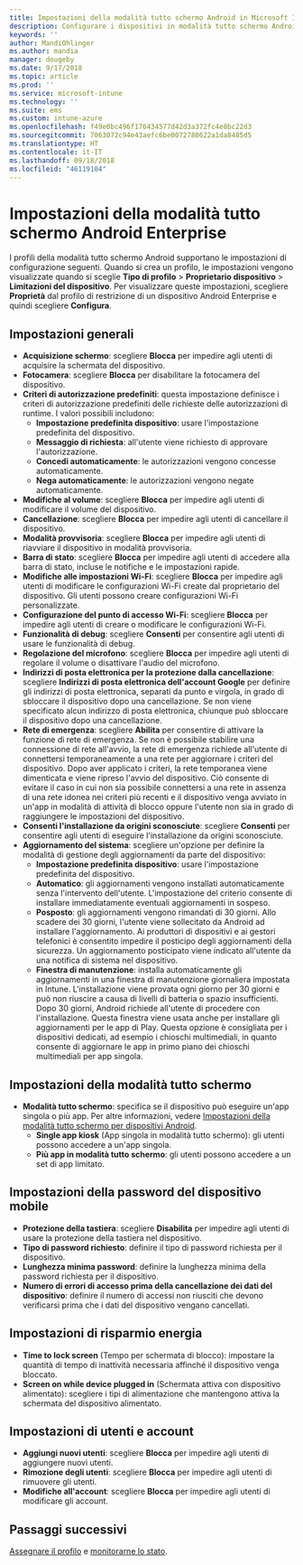 ```yaml
---
title: Impostazioni della modalità tutto schermo Android in Microsoft Intune - Azure | Microsoft Docs
description: Configurare i dispositivi in modalità tutto schermo Android Enterprise.
keywords: ''
author: MandiOhlinger
ms.author: mandia
manager: dougeby
ms.date: 9/17/2018
ms.topic: article
ms.prod: ''
ms.service: microsoft-intune
ms.technology: ''
ms.suite: ems
ms.custom: intune-azure
ms.openlocfilehash: f49e0bc496f176434577d42d3a372fc4e8bc22d3
ms.sourcegitcommit: 7063072c94e43aefc6be0072780622a1da8485d5
ms.translationtype: HT
ms.contentlocale: it-IT
ms.lasthandoff: 09/18/2018
ms.locfileid: "46119104"
---
```

# <a name="android-enterprise-kiosk-settings-in-intune"></a>Impostazioni della modalità tutto schermo Android Enterprise

I profili della modalità tutto schermo Android supportano le impostazioni di configurazione seguenti. Quando si crea un profilo, le impostazioni vengono visualizzate quando si sceglie **Tipo di profilo** > **Proprietario dispositivo** > **Limitazioni del dispositivo**. Per visualizzare queste impostazioni, scegliere **Proprietà** dal profilo di restrizione di un dispositivo Android Enterprise e quindi scegliere **Configura**.

## <a name="general-settings"></a>Impostazioni generali

- **Acquisizione schermo**: scegliere **Blocca** per impedire agli utenti di acquisire la schermata del dispositivo.
- **Fotocamera**: scegliere **Blocca** per disabilitare la fotocamera del dispositivo.
- **Criteri di autorizzazione predefiniti**: questa impostazione definisce i criteri di autorizzazione predefiniti delle richieste delle autorizzazioni di runtime. I valori possibili includono:
    - **Impostazione predefinita dispositivo**: usare l'impostazione predefinita del dispositivo.
    - **Messaggio di richiesta**: all'utente viene richiesto di approvare l'autorizzazione.
    - **Concedi automaticamente**: le autorizzazioni vengono concesse automaticamente.
    - **Nega automaticamente**: le autorizzazioni vengono negate automaticamente.
- **Modifiche al volume**: scegliere **Blocca** per impedire agli utenti di modificare il volume del dispositivo.
- **Cancellazione**: scegliere **Blocca** per impedire agli utenti di cancellare il dispositivo.
- **Modalità provvisoria**: scegliere **Blocca** per impedire agli utenti di riavviare il dispositivo in modalità provvisoria.
- **Barra di stato**: scegliere **Blocca** per impedire agli utenti di accedere alla barra di stato, incluse le notifiche e le impostazioni rapide.
- **Modifiche alle impostazioni Wi-Fi**: scegliere **Blocca** per impedire agli utenti di modificare le configurazioni Wi-Fi create dal proprietario del dispositivo. Gli utenti possono creare configurazioni Wi-Fi personalizzate.
- **Configurazione del punto di accesso Wi-Fi**: scegliere **Blocca** per impedire agli utenti di creare o modificare le configurazioni Wi-Fi.
- **Funzionalità di debug**: scegliere **Consenti** per consentire agli utenti di usare le funzionalità di debug.
- **Regolazione del microfono**: scegliere **Blocca** per impedire agli utenti di regolare il volume o disattivare l'audio del microfono.
- **Indirizzi di posta elettronica per la protezione dalla cancellazione**: scegliere **Indirizzi di posta elettronica dell'account Google** per definire gli indirizzi di posta elettronica, separati da punto e virgola, in grado di sbloccare il dispositivo dopo una cancellazione. Se non viene specificato alcun indirizzo di posta elettronica, chiunque può sbloccare il dispositivo dopo una cancellazione.
- **Rete di emergenza**: scegliere **Abilita** per consentire di attivare la funzione di rete di emergenza. Se non è possibile stabilire una connessione di rete all'avvio, la rete di emergenza richiede all'utente di connettersi temporaneamente a una rete per aggiornare i criteri del dispositivo. Dopo aver applicato i criteri, la rete temporanea viene dimenticata e viene ripreso l'avvio del dispositivo. Ciò consente di evitare il caso in cui non sia possibile connettersi a una rete in assenza di una rete idonea nei criteri più recenti e il dispositivo venga avviato in un'app in modalità di attività di blocco oppure l'utente non sia in grado di raggiungere le impostazioni del dispositivo.
- **Consenti l'installazione da origini sconosciute**: scegliere **Consenti** per consentire agli utenti di eseguire l'installazione da origini sconosciute.
- **Aggiornamento del sistema**: scegliere un'opzione per definire la modalità di gestione degli aggiornamenti da parte del dispositivo:
    - **Impostazione predefinita dispositivo**: usare l'impostazione predefinita del dispositivo.
    - **Automatico**: gli aggiornamenti vengono installati automaticamente senza l'intervento dell'utente. L'impostazione del criterio consente di installare immediatamente eventuali aggiornamenti in sospeso.
    - **Posposto**: gli aggiornamenti vengono rimandati di 30 giorni. Allo scadere dei 30 giorni, l'utente viene sollecitato da Android ad installare l'aggiornamento. Ai produttori di dispositivi e ai gestori telefonici è consentito impedire il posticipo degli aggiornamenti della sicurezza. Un aggiornamento posticipato viene indicato all'utente da una notifica di sistema nel dispositivo. 
    - **Finestra di manutenzione**: installa automaticamente gli aggiornamenti in una finestra di manutenzione giornaliera impostata in Intune. L'installazione viene provata ogni giorno per 30 giorni e può non riuscire a causa di livelli di batteria o spazio insufficienti. Dopo 30 giorni, Android richiede all'utente di procedere con l'installazione. Questa finestra viene usata anche per installare gli aggiornamenti per le app di Play. Questa opzione è consigliata per i dispositivi dedicati, ad esempio i chioschi multimediali, in quanto consente di aggiornare le app in primo piano dei chioschi multimediali per app singola. 

## <a name="kiosk-settings"></a>Impostazioni della modalità tutto schermo

- **Modalità tutto schermo**: specifica se il dispositivo può eseguire un'app singola o più app. Per altre informazioni, vedere [Impostazioni della modalità tutto schermo per dispositivi Android](android-kiosk-settings.md).
    - **Single app kiosk** (App singola in modalità tutto schermo): gli utenti possono accedere a un'app singola.
    - **Più app in modalità tutto schermo**: gli utenti possono accedere a un set di app limitato.

## <a name="device-password-settings"></a>Impostazioni della password del dispositivo mobile

- **Protezione della tastiera**: scegliere **Disabilita** per impedire agli utenti di usare la protezione della tastiera nel dispositivo.
- **Tipo di password richiesto**: definire il tipo di password richiesta per il dispositivo.
- **Lunghezza minima password**: definire la lunghezza minima della password richiesta per il dispositivo.
- **Numero di errori di accesso prima della cancellazione dei dati del dispositivo**: definire il numero di accessi non riusciti che devono verificarsi prima che i dati del dispositivo vengano cancellati.

## <a name="power-settings"></a>Impostazioni di risparmio energia

- **Time to lock screen** (Tempo per schermata di blocco): impostare la quantità di tempo di inattività necessaria affinché il dispositivo venga bloccato.
- **Screen on while device plugged in** (Schermata attiva con dispositivo alimentato): scegliere i tipi di alimentazione che mantengono attiva la schermata del dispositivo alimentato.

## <a name="users-and-accounts-settings"></a>Impostazioni di utenti e account

- **Aggiungi nuovi utenti**: scegliere **Blocca** per impedire agli utenti di aggiungere nuovi utenti.
- **Rimozione degli utenti**: scegliere **Blocca** per impedire agli utenti di rimuovere gli utenti.
- **Modifiche all'account**: scegliere **Blocca** per impedire agli utenti di modificare gli account.

## <a name="next-steps"></a>Passaggi successivi
[Assegnare il profilo](device-profile-assign.md) e [monitorarne lo stato](device-profile-monitor.md).



